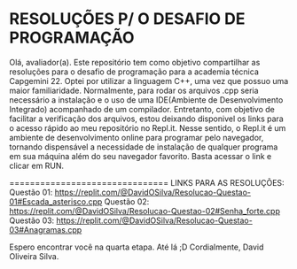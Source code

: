 # RESOLUÇÕES P/ O DESAFIO DE PROGRAMAÇÃO

Olá, avaliador(a).
Este repositório tem como objetivo compartilhar as resoluções para o desafio de programação para a academia técnica Capgemini 22. Optei por utilizar a linguagem C++, uma vez que possuo uma maior familiaridade. Normalmente, para rodar os arquivos .cpp seria necessário a instalação e o uso de uma IDE(Ambiente de Desenvolvimento Integrado) acompanhado de um compilador.
Entretanto, com objetivo de facilitar a verificação dos arquivos, estou deixando disponivel os links para o acesso rápido ao meu repositório no Repl.it. Nesse sentido, o Repl.it é um ambiente de desenvolvimento online para programar pelo navegador, tornando dispensável a necessidade de instalação de qualquer programa em sua máquina além do seu navegador favorito. Basta acessar o link e clicar em RUN.

===============================
LINKS PARA AS RESOLUÇÕES:
Questão 01: https://replit.com/@DavidOSilva/Resolucao-Questao-01#Escada_asterisco.cpp
Questão 02: https://replit.com/@DavidOSilva/Resolucao-Questao-02#Senha_forte.cpp
Questão 03: https://replit.com/@DavidOSilva/Resolucao-Questao-03#Anagramas.cpp

Espero encontrar você na quarta etapa. Até lá ;D
Cordialmente,
David Oliveira Silva.
